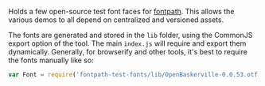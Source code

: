 Holds a few open-source test font faces for [fontpath](https://github.com/mattdesl/fontpath). This allows the various demos to all depend on centralized and versioned assets. 

The fonts are generated and stored in the `lib` folder, using the CommonJS export option of the tool. The main `index.js` will require and export them dynamically. Generally, for browserify and other tools, it's best to require the fonts manually like so:

```js
var Font = require('fontpath-test-fonts/lib/OpenBaskerville-0.0.53.otf');
```